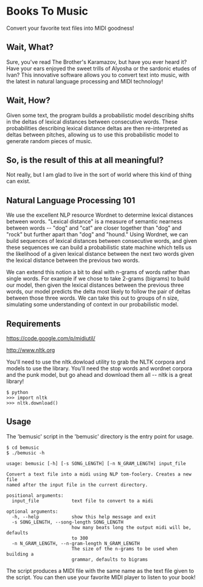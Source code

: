 Books To Music
==============
Convert your favorite text files into MIDI goodness!

Wait, What?
-----------
Sure, you've read The Brother's Karamazov, but have you ever heard it?
Have your ears enjoyed the sweet trills of Alyosha or the sardonic
etudes of Ivan?
This innovative software allows you to convert text into music, with
the latest in natural language processing and MIDI technology!

Wait, How?
----------
Given some text, the program builds a probabilistic model describing
shifts in the deltas of lexical distances between consecutive words.
These probabilities describing lexical distance deltas are then
re-interpreted as deltas between pitches, allowing us to use this
probabilistic model to generate random pieces of music.

So, is the result of this at all meaningful?
--------------------------------------------
Not really, but I am glad to live in the sort of world where this kind
of thing can exist.

Natural Language Processing 101
-------------------------------
We use the excellent NLP resource Wordnet to determine lexical
distances between words.
"Lexical distance" is a measure of semantic nearness between words --
"dog" and "cat" are closer together than "dog" and "rock" but further
apart than "dog" and "hound."
Using Wordnet, we can build sequences of lexical distances between
consecutive words, and given these sequences we can build a
probabilistic state machine which tells us the likelihood of a given
lexical distance between the next two words given the lexical distance
between the previous two words.

We can extend this notion a bit to deal with n-grams of words rather
than single words.
For example if we chose to take 2-grams (bigrams) to build our model,
then given the lexical distances between the previous three words,
our model predicts the delta most likely to follow the pair of deltas
between those three words.
We can take this out to groups of n size, simulating some understanding
of context in our probabilistic model.

Requirements
------------
https://code.google.com/p/midiutil/

http://www.nltk.org

You'll need to use the nltk.dowload utility to grab the NLTK corpora
and models to use the library.
You'll need the stop words and wordnet corpora and the punk model,
but go ahead and download them all -- nltk is a great library!

```
$ python
>>> import nltk
>>> nltk.download()
```

Usage
-----
The 'bemusic' script in the 'bemusic' directory is the entry point for usage.

```
$ cd bemusic
$ ./bemusic -h

usage: bemusic [-h] [-s SONG_LENGTH] [-n N_GRAM_LENGTH] input_file

Convert a text file into a midi using NLP tom-foolery. Creates a new file
named after the input file in the current directory.

positional arguments:
  input_file            text file to convert to a midi

optional arguments:
  -h, --help            show this help message and exit
  -s SONG_LENGTH, --song-length SONG_LENGTH
                        how many beats long the output midi will be, defaults
                        to 300
  -n N_GRAM_LENGTH, --n-gram-length N_GRAM_LENGTH
                        The size of the n-grams to be used when building a
                        grammar, defaults to bigrams
```
The script produces a MIDI file with the same name as the text file given
to the script.
You can then use your favorite MIDI player to listen to your book!